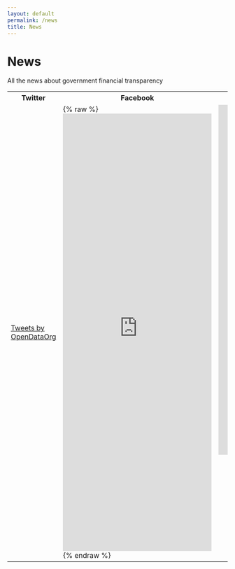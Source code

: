 ```yaml
---
layout: default
permalink: /news
title: News
---
```


# News
All the news about government financial transparency

<table>
	<tr>
		<th>Twitter</th><th>Facebook</th><th>LinkedIn</th>
	</tr>
      <tr>
        <td><a class="twitter-timeline" data-width="340" data-height="1000" href="https://twitter.com/OpenDataOrg?ref_src=twsrc%5Etfw">Tweets by OpenDataOrg</a> <script async src="https://platform.twitter.com/widgets.js" charset="utf-8"></script></td>
		<td>{% raw %}<iframe src="https://www.facebook.com/plugins/page.php?href=https%3A%2F%2Fwww.facebook.com%2Fopendatainitiative&tabs=timeline&width=340&height=1000&small_header=true&adapt_container_width=true&hide_cover=false&show_facepile=true&appId" width="340" height="1000" style="border:none;overflow:hidden" scrolling="no" frameborder="0" allowTransparency="true" allow="encrypted-media"></iframe>{% endraw %}</td>
		<td valign="top"><script src="//platform.linkedin.com/in.js" type="text/javascript"></script>
						<script type="IN/CompanyProfile" data-id="18216879" data-format="inline" data-related="false"></script>
							<iframe src="https://www.linkedin.com/embed/feed/update/urn:li:activity:6410180791174860800" height="800" width="340" frameborder="0" allowfullscreen=""></iframe>
						</td>
      </tr>
</table>
